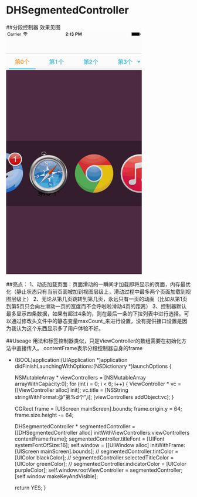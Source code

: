 # DHSegmentedController

##分段控制器
效果见图
![1](https://github.com/DHUsesAll/GitImages/blob/master/DHSegmentedController/1.gif)

##亮点：
1、动态加载页面：页面滑动的一瞬间才加载即将显示的页面，内存最优化（静止状态只有当前页面被加到视图层级上，滑动过程中最多两个页面加载到视图层级上）
2、无论从第几页跳转到第几页，永远只有一页的动画（比如从第1页到第5页只会向左滑动一页的宽度而不会呼啦啦滑动4页的距离）
3、控制器默认最多显示四条数据，如果有超过4条的，则在最后一条的下拉列表中进行选择。可以通过修改头文件中的静态变量maxCount_来进行设置，没有提供接口设置是因为我认为这个东西显示多了用户体验不好。

##Useage
用法和标签控制器类似，只是ViewController的数组需要在初始化方法中直接传入。
contentFrame表示分段控制器自身的frame
- (BOOL)application:(UIApplication *)application didFinishLaunchingWithOptions:(NSDictionary *)launchOptions {
    
    NSMutableArray * viewControllers = [NSMutableArray arrayWithCapacity:0];
    for (int i = 0; i < 6; i++) {
        ViewController * vc = [[ViewController alloc] init];
        vc.title = [NSString stringWithFormat:@"第%d个",i];
        [viewControllers addObject:vc];
    }
    
    CGRect frame = [UIScreen mainScreen].bounds;
    frame.origin.y = 64;
    frame.size.height -= 64;
    
    DHSegmentedController * segmentedController = [[DHSegmentedController alloc] initWithViewControllers:viewControllers contentFrame:frame];
    segmentedController.titleFont = [UIFont systemFontOfSize:16];
    self.window = [[UIWindow alloc] initWithFrame:[UIScreen mainScreen].bounds];
//    segmentedController.tintColor = [UIColor blackColor];
//    segmentedController.selectedTitleColor = [UIColor greenColor];
//    segmentedController.indicatorColor = [UIColor purpleColor];
    self.window.rootViewController = segmentedController;
    [self.window makeKeyAndVisible];
    
    
    return YES;
}
